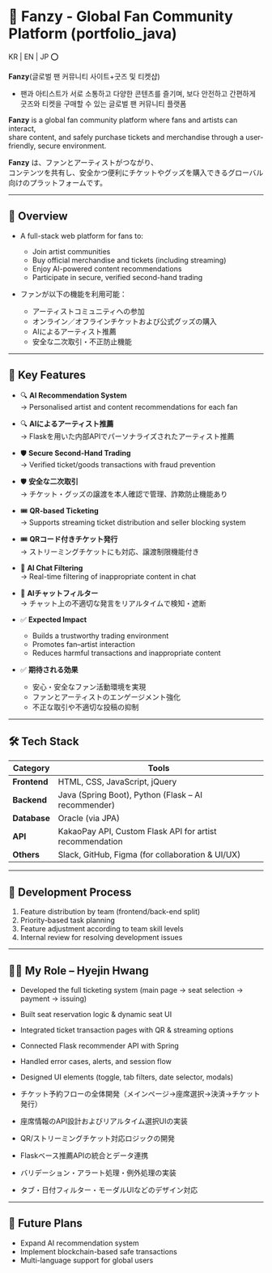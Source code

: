 # 🎫 Fanzy - Global Fan Community Platform (portfolio_java)


KR | EN | JP ⭕


**Fanzy**(글로벌 팬 커뮤니티 사이트+굿즈 및 티켓샵)
- 팬과 아티스트가 서로 소통하고 다양한 콘텐츠를 즐기며,
  보다 안전하고 간편하게 굿즈와 티켓을 구매할 수 있는 글로벌 팬 커뮤니티 플랫폼

**Fanzy** is a global fan community platform where fans and artists can interact,  
share content, and safely purchase tickets and merchandise through a user-friendly, secure environment.

**Fanzy** は、ファンとアーティストがつながり、  
コンテンツを共有し、安全かつ便利にチケットやグッズを購入できるグローバル向けのプラットフォームです。

---

## 🌟 Overview

- A full-stack web platform for fans to:
  - Join artist communities
  - Buy official merchandise and tickets (including streaming)
  - Enjoy AI-powered content recommendations
  - Participate in secure, verified second-hand trading

- ファンが以下の機能を利用可能：
  - アーティストコミュニティへの参加
  - オンライン／オフラインチケットおよび公式グッズの購入
  - AIによるアーティスト推薦
  - 安全な二次取引・不正防止機能

---

## 🚀 Key Features

- 🔍 **AI Recommendation System**  
  → Personalised artist and content recommendations for each fan
- 🔍 **AIによるアーティスト推薦**  
  → Flaskを用いた内部APIでパーソナライズされたアーティスト推薦
  
- 🛡️ **Secure Second-Hand Trading**  
  → Verified ticket/goods transactions with fraud prevention
- 🛡️ **安全な二次取引**  
  → チケット・グッズの譲渡を本人確認で管理、詐欺防止機能あり  

- 🎟️ **QR-based Ticketing**  
  → Supports streaming ticket distribution and seller blocking system
- 🎟️ **QRコード付きチケット発行**  
  → ストリーミングチケットにも対応、譲渡制限機能付き

- 🤖 **AI Chat Filtering**  
  → Real-time filtering of inappropriate content in chat
- 🤖 **AIチャットフィルター**  
  → チャット上の不適切な発言をリアルタイムで検知・遮断

- ✅ **Expected Impact**  
  - Builds a trustworthy trading environment  
  - Promotes fan–artist interaction  
  - Reduces harmful transactions and inappropriate content
- ✅ **期待される効果**  
  - 安心・安全なファン活動環境を実現  
  - ファンとアーティストのエンゲージメント強化  
  - 不正な取引や不適切な投稿の抑制

---

## 🛠 Tech Stack

| Category    | Tools |
|-------------|-------|
| **Frontend**  | HTML, CSS, JavaScript, jQuery |
| **Backend**   | Java (Spring Boot), Python (Flask – AI recommender) |
| **Database**  | Oracle (via JPA) |
| **API**       | KakaoPay API, Custom Flask API for artist recommendation |
| **Others**    | Slack, GitHub, Figma (for collaboration & UI/UX) |

---

## 🧩 Development Process

1. Feature distribution by team (frontend/back-end split)  
2. Priority-based task planning  
3. Feature adjustment according to team skill levels  
4. Internal review for resolving development issues

---

## 👩‍💻 My Role – Hyejin Hwang

- Developed the full ticketing system (main page → seat selection → payment → issuing)  
- Built seat reservation logic & dynamic seat UI  
- Integrated ticket transaction pages with QR & streaming options  
- Connected Flask recommender API with Spring  
- Handled error cases, alerts, and session flow  
- Designed UI elements (toggle, tab filters, date selector, modals)

- チケット予約フローの全体開発（メインページ→座席選択→決済→チケット発行）  
- 座席情報のAPI設計およびリアルタイム選択UIの実装  
- QR/ストリーミングチケット対応ロジックの開発  
- Flaskベース推薦APIの統合とデータ連携  
- バリデーション・アラート処理・例外処理の実装  
- タブ・日付フィルター・モーダルUIなどのデザイン対応

---

## 📌 Future Plans

- Expand AI recommendation system  
- Implement blockchain-based safe transactions  
- Multi-language support for global users

